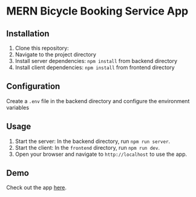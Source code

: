 # MERN Bicycle Booking Service App


## Installation

1. Clone this repository: 
2. Navigate to the project directory
3. Install server dependencies: `npm install` from backend directory
4. Install client dependencies: `npm install` from frontend directory

## Configuration
Create a `.env` file in the backend directory and configure the environment variables



## Usage

1. Start the server: In the backend directory, run `npm run server`.
2. Start the client: In the `frontend` directory, run `npm run dev`.
3. Open your browser and navigate to `http://localhost` to use the app.

## Demo
Check out the app [here](https://react-rdm2.onrender.com).
